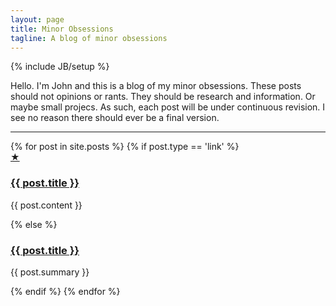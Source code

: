 ```yaml
---
layout: page
title: Minor Obsessions
tagline: A blog of minor obsessions
---
```

{% include JB/setup %}

Hello. I'm John and this is a blog of my minor obsessions. These posts should not opinions or rants. They should be research and information. Or maybe small projecs. As such, each post will be under continuous revision. I see no reason there should ever be a final version.

<hr />

<div class="listing">
{% for post in site.posts %}
  {% if post.type == 'link' %}
    <div class="post other link">
      <a class="icon" href="{{ post.url }}" title="This is an external link.">★</a>
      <h3><a href="{{ post.link }}">{{ post.title }}</a></h3>
      <p>{{ post.content }}</p>
    </div>
  {% else %}
    <div class="post">
      <h3><a href="{{ post.url }}">{{ post.title }}</a></h3>
      <p class="post-summary">{{ post.summary }}</p>
    </div>
  {% endif %}
{% endfor %}
</div>
